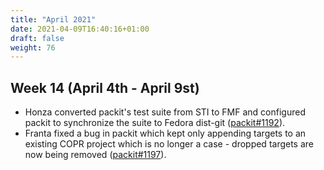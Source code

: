```yaml
---
title: "April 2021"
date: 2021-04-09T16:40:16+01:00
draft: false
weight: 76
---
```


## Week 14 (April 4th - April 9st)

- Honza converted packit's test suite from STI to FMF and configured packit to
  synchronize the suite to Fedora dist-git
  ([packit#1192](https://github.com/packit/packit/pull/1192)).
- Franta fixed a bug in packit which kept only appending targets to an existing
  COPR project which is no longer a case - dropped targets are now being
  removed
  ([packit#1197](https://github.com/packit/packit/pull/1197)).
